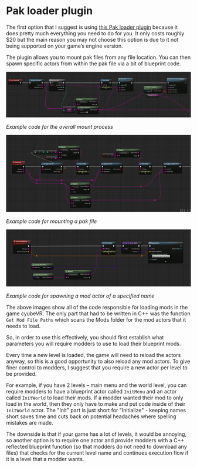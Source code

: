 # Pak loader plugin
The first option that I suggest is using [this Pak loader plugin](https://www.unrealengine.com/marketplace/en-US/product/pak-loader-plugin) because it does pretty much everything you need to do for you. It only costs roughly $20 but the main reason you may not choose this option is due to it not being supported on your game’s engine version.

The plugin allows you to mount pak files from any file location. You can then spawn specific actors from within the pak file via a bit of blueprint code.

[![Overall Mount Process](../../Images/PakLoader1.png)](https://github.com/Unreal-Modding-Library/dev-guide/blob/17d62210695e540807bac0633460f636067a9a32/src/Images/PakLoader1.png)

*Example code for the overall mount process*

[![Mounting Pak File](../../Images/PakLoader2.png)](https://github.com/Unreal-Modding-Library/dev-guide/blob/17d62210695e540807bac0633460f636067a9a32/src/Images/PakLoader2.png)

*Example code for mounting a pak file*

[![Spawning Actor](../../Images/PakLoader3.png)](https://github.com/Unreal-Modding-Library/dev-guide/blob/17d62210695e540807bac0633460f636067a9a32/src/Images/PakLoader3.png)

*Example code for spawning a mod actor of a specified name*

The above images show all of the code responsible for loading mods in the game cyubeVR. The only part that had to be written in C++ was the function `Get Mod File Paths` which scans the Mods folder for the mod actors that it needs to load. 

So, in order to use this effectively, you should first establish what parameters you will require modders to use to load their blueprint mods.

Every time a new level is loaded, the game will need to reload the actors anyway, so this is a good opportunity to also reload any mod actors. To give finer control to modders, I suggest that you require a new actor per level to be provided. 

For example, if you have 2 levels – main menu and the world level, you can require modders to have a blueprint actor called `InitMenu` and an actor called `InitWorld` to load their mods. If a modder wanted their mod to only load in the world, then they only have to make and put code inside of their `InitWorld` actor. The "Init" part is just short for "Initialize" - keeping names short saves time and cuts back on potential headaches where spelling mistakes are made.

The downside is that if your game has a lot of levels, it would be annoying, so another option is to require one actor and provide modders with a C++ reflected blueprint function (so that modders do not need to download any files) that checks for the current level name and continues execution flow if it is a level that a modder wants.